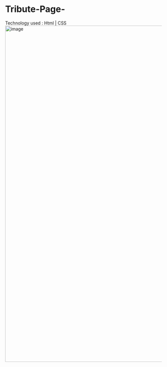 # Tribute-Page-
Technology used : Html | CSS
<img width="1079" alt="image" src="https://github.com/shukla307/Tribute-Page-/assets/78009394/744c04a7-1f17-43bf-a5ec-d1afb876cf8f">
